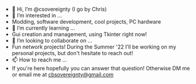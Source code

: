 - 👋 Hi, I’m @csovereignty (I go by Chris)
- 👀 I’m interested in ...
- Modding, software development, cool projects, PC hardware
- 🌱 I’m currently learning ...
- Gui creation and management, using Tkinter right now!
- 💞️ I’m looking to collaborate on ...
- Fun network projects! During the Summer '22 I'll be working on my personal projects, but don't hesitate to reach out!
- 📫 How to reach me ...
- If you're here hopefully you can answer that question! Otherwise DM me or email me at cbsovereignty@gmail.com

<!---
csovereignty/csovereignty is a ✨ special ✨ repository because its `README.md` (this file) appears on your GitHub profile.
You can click the Preview link to take a look at your changes.
--->
